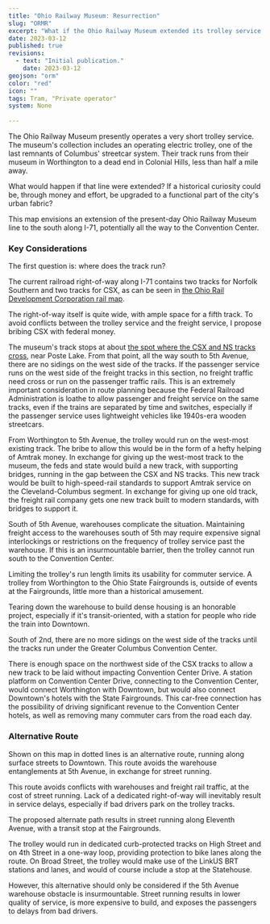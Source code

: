 ```yaml
---
title: "Ohio Railway Museum: Resurrection"
slug: "ORMR"
excerpt: "What if the Ohio Railway Museum extended its trolley service to connect the Old North to Downtown?"
date: 2023-03-12
published: true
revisions:
  - text: "Initial publication."
    date: 2023-03-12
geojson: "orm"
color: "red"
icon: ""
tags: Tram, "Private operator"
system: None
    
---
```


The Ohio Railway Museum presently operates a very short trolley service. The museum's collection includes an operating electric trolley, one of the last remnants of Columbus' streetcar system. Their track runs from their museum in Worthington to a dead end in Colonial Hills, less than half a mile away. 

What would happen if that line were extended? If a historical curiosity could be, through money and effort, be upgraded to a functional part of the city's urban fabric?

This map envisions an extension of the present-day Ohio Railway Museum line to the south along I-71, potentially all the way to the Convention Center.

### Key Considerations

The first question is: where does the track run?

The current railroad right-of-way along I-71 contains two tracks for Norfolk Southern and two tracks for CSX, as can be seen in [the Ohio Rail Development Corporation rail map](https://ohiodot.maps.arcgis.com/apps/webappviewer/index.html?id=82f597df8411453cafb18d62c371bc47).

The right-of-way itself is quite wide, with ample space for a fifth track. To avoid conflicts between the trolley service and the freight service, I propose bribing CSX with federal money.

The museum's track stops at about [the spot where the CSX and NS tracks cross](https://www.google.com/maps/place/The+Ohio+Railway+Museum/@40.0832668,-83.0008388,419m/data=!3m1!1e3!4m6!3m5!1s0x88388cadfbacaa11:0x8375ea7aed66670a!8m2!3d40.0931672!4d-83.0033828!16s%2Fm%2F027_zcx?hl=en), near Poste Lake. From that point, all the way south to 5th Avenue, there are no sidings on the west side of the tracks. If the passenger service runs on the west side of the freight tracks in this section, no freight traffic need cross or run on the passenger traffic rails. This is an extremely important consideration in route planning because the Federal Railroad Administration is loathe to allow passenger and freight service on the same tracks, even if the trains are separated by time and switches, especially if the passenger service uses lightweight vehicles like 1940s-era wooden streetcars.

From Worthington to 5th Avenue, the trolley would run on the west-most existing track. The bribe to allow this would be in the form of a hefty helping of Amtrak money. In exchange for giving up the west-most track to the museum, the feds and state would build a new track, with supporting bridges, running in the gap between the CSX and NS tracks. This new track would be built to high-speed-rail standards to support Amtrak service on the Cleveland-Columbus segment. In exchange for giving up one old track, the freight rail company gets one new track built to modern standards, with bridges to support it.

South of 5th Avenue, warehouses complicate the situation. Maintaining freight access to the warehouses south of 5th may require expensive signal interlockings or restrictions on the frequency of trolley service past the warehouse. If this is an insurmountable barrier, then the trolley cannot run south to the Convention Center. 

Limiting the trolley's run length limits its usability for commuter service. A trolley from Worthington to the Ohio State Fairgrounds is, outside of events at the Fairgrounds, little more than a historical amusement. 

Tearing down the warehouse to build dense housing is an honorable project, especially if it's transit-oriented, with a station for people who ride the train into Downtown.

South of 2nd, there are no more sidings on the west side of the tracks until the tracks run under the Greater Columbus Convention Center.

There is enough space on the northwest side of the CSX tracks to allow a new track to be laid without impacting Convention Center Drive. A station platform on Convention Center Drive, connecting to the Convention Center, would connect Worthington with Downtown, but would also connect Downtown's hotels with the State Fairgrounds. This car-free connection has the possibility of driving significant revenue to the Convention Center hotels, as well as removing many commuter cars from the road each day.

### Alternative Route

Shown on this map in dotted lines is an alternative route, running along surface streets to Downtown. This route avoids the warehouse entanglements at 5th Avenue, in exchange for street running.

This route avoids conflicts with warehouses and freight rail traffic, at the cost of street running. Lack of a dedicated right-of-way will inevitably result in service delays, especially if bad drivers park on the trolley tracks.

The proposed alternate path results in street running along Eleventh Avenue, with a transit stop at the Fairgrounds.

The trolley would run in dedicated curb-protected tracks on High Street and on 4th Street in a one-way loop, providing protection to bike lanes along the route. On Broad Street, the trolley would make use of the LinkUS BRT stations and lanes, and would of course include a stop at the Statehouse.

However, this alternative should only be considered if the 5th Avenue warehouse obstacle is insurmountable. Street running results in lower quality of service, is more expensive to build, and exposes the passengers to delays from bad drivers.